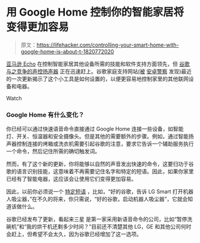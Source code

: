 # 用 Google Home 控制你的智能家居将变得更加容易

> 原文：<https://lifehacker.com/controlling-your-smart-home-with-google-home-is-about-t-1820772020>

[亚马逊 Echo](https://lifehacker.com/the-seven-best-things-you-can-do-with-an-amazon-echo-1766989219) 在控制智能家居其他设备所需的技能和软件支持方面领先，但 [谷歌与之竞争的声控扬声器](https://lifehacker.com/should-you-buy-a-new-google-home-speaker-1819148716) 正在迅速赶上。谷歌家庭支持网站[(被](https://support.google.com/googlehome/answer/7073578) [安卓警察](http://www.androidpolice.com/2017/11/23/google-home-can-now-directly-control-washers-dryers-vacuums-dishwashers-also-adds-scene-support/) 发现)最近的一次更新揭示了这个小工具是如何设置的，以便更容易地控制家里的其他联网设备和电器。

Watch

### Google Home 有什么变化？

你已经可以通过快速语音命令直接通过 Google Home 连接一些设备，如智能灯、开关、恒温器和安全摄像头。但是其他的需要额外的步骤。例如，通过智能扬声器控制连接的烤箱或洗衣机需要引起谷歌的注意，要求它告诉一个辅助服务执行一个命令，然后记住所需的确切触发词。

然而，有了这个新的更新，你将能够以自然的声音发出快速的命令，这要归功于谷歌的语言识别技能，这意味着不再需要记住名字和特定的短语。因此，如果你家里已经有了智能电器，这应该会让使用它们变得更加容易。

因此，以前你必须说一个 [特定短语](https://assistant.google.com/services/a/id/079802a610ad11c5/) ，比如，“好的谷歌，告诉 LG Smart 打开机器人吸尘器，”在不久的将来，你只需说，“好的谷歌，启动机器人吸尘器”，它就会知道该做什么。

谷歌已经发布了更新，看起来三星 是第一家采用新语音命令的公司，比如“暂停洗碗机”和“我的烘干机还剩多少时间？”目前还不清楚其他 LG，GE 和其他公司何时会赶上，但希望不会太久，因为谷歌已经增加了这一选项。